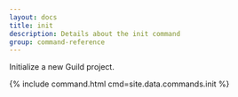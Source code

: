 ```yaml
---
layout: docs
title: init
description: Details about the init command
group: command-reference
---
```


Initialize a new Guild project.

{% include command.html cmd=site.data.commands.init %}
